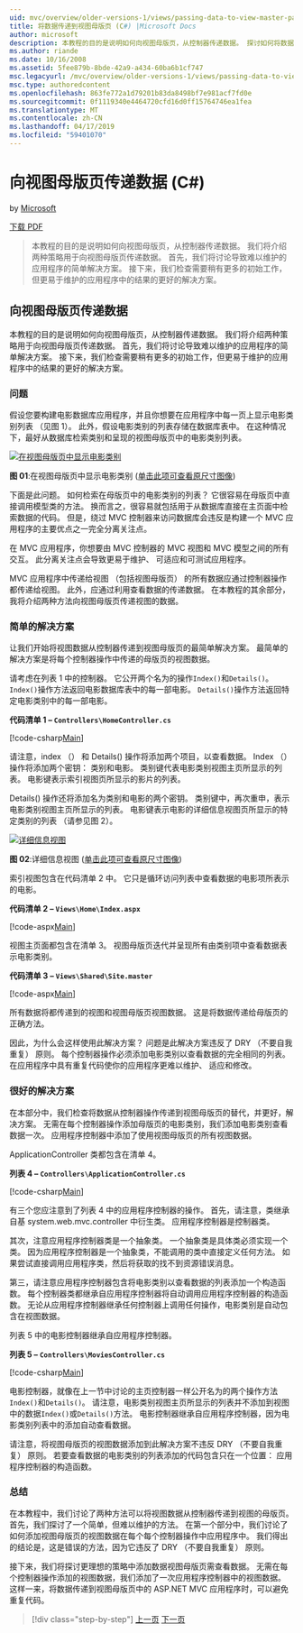 ```yaml
---
uid: mvc/overview/older-versions-1/views/passing-data-to-view-master-pages-cs
title: 将数据传递到视图母版页 (C#) |Microsoft Docs
author: microsoft
description: 本教程的目的是说明如何向视图母版页，从控制器传递数据。 探讨如何将数据传递到视图 m 的两种策略...
ms.author: riande
ms.date: 10/16/2008
ms.assetid: 5fee879b-8bde-42a9-a434-60ba6b1cf747
msc.legacyurl: /mvc/overview/older-versions-1/views/passing-data-to-view-master-pages-cs
msc.type: authoredcontent
ms.openlocfilehash: 863fe772a1d79201b83da8498bf7e981acf7fd0e
ms.sourcegitcommit: 0f1119340e4464720cfd16d0ff15764746ea1fea
ms.translationtype: MT
ms.contentlocale: zh-CN
ms.lasthandoff: 04/17/2019
ms.locfileid: "59401070"
---
```

# <a name="passing-data-to-view-master-pages-c"></a>向视图母版页传递数据 (C#)

by [Microsoft](https://github.com/microsoft)

[下载 PDF](http://download.microsoft.com/download/e/f/3/ef3f2ff6-7424-48f7-bdaa-180ef64c3490/ASPNET_MVC_Tutorial_13_CS.pdf)

> 本教程的目的是说明如何向视图母版页，从控制器传递数据。 我们将介绍两种策略用于向视图母版页传递数据。 首先，我们将讨论导致难以维护的应用程序的简单解决方案。 接下来，我们检查需要稍有更多的初始工作，但更易于维护的应用程序中的结果的更好的解决方案。


## <a name="passing-data-to-view-master-pages"></a>向视图母版页传递数据

本教程的目的是说明如何向视图母版页，从控制器传递数据。 我们将介绍两种策略用于向视图母版页传递数据。 首先，我们将讨论导致难以维护的应用程序的简单解决方案。 接下来，我们检查需要稍有更多的初始工作，但更易于维护的应用程序中的结果的更好的解决方案。

### <a name="the-problem"></a>问题

假设您要构建电影数据库应用程序，并且你想要在应用程序中每一页上显示电影类别列表 （见图 1）。 此外，假设电影类别的列表存储在数据库表中。 在这种情况下，最好从数据库检索类别和呈现的视图母版页中的电影类别列表。


[![在视图母版页中显示电影类别](passing-data-to-view-master-pages-cs/_static/image2.png)](passing-data-to-view-master-pages-cs/_static/image1.png)

**图 01**:在视图母版页中显示电影类别 ([单击此项可查看原尺寸图像](passing-data-to-view-master-pages-cs/_static/image3.png))


下面是此问题。 如何检索在母版页中的电影类别的列表？ 它很容易在母版页中直接调用模型类的方法。 换而言之，很容易就包括用于从数据库直接在主页面中检索数据的代码。 但是，绕过 MVC 控制器来访问数据库会违反是构建一个 MVC 应用程序的主要优点之一完全分离关注点。

在 MVC 应用程序，你想要由 MVC 控制器的 MVC 视图和 MVC 模型之间的所有交互。 此分离关注点会导致更易于维护、 可适应和可测试应用程序。

MVC 应用程序中传递给视图 （包括视图母版页） 的所有数据应通过控制器操作都传递给视图。 此外，应通过利用查看数据的传递数据。 在本教程的其余部分，我将介绍两种方法向视图母版页传递视图的数据。

### <a name="the-simple-solution"></a>简单的解决方案

让我们开始将视图数据从控制器传递到视图母版页的最简单解决方案。 最简单的解决方案是将每个控制器操作中传递的母版页的视图数据。

请考虑在列表 1 中的控制器。 它公开两个名为的操作`Index()`和`Details()`。 `Index()`操作方法返回电影数据库表中的每一部电影。 `Details()`操作方法返回特定电影类别中的每一部电影。

**代码清单 1 – `Controllers\HomeController.cs`**

[!code-csharp[Main](passing-data-to-view-master-pages-cs/samples/sample1.cs)]

请注意，index （） 和 Details() 操作将添加两个项目，以查看数据。 Index （） 操作将添加两个密钥： 类别和电影。 类别键代表电影类别视图主页所显示的列表。 电影键表示索引视图页所显示的影片的列表。

Details() 操作还将添加名为类别和电影的两个密钥。 类别键中，再次重申，表示电影类别视图主页所显示的列表。 电影键表示电影的详细信息视图页所显示的特定类别的列表 （请参见图 2）。


[![详细信息视图](passing-data-to-view-master-pages-cs/_static/image5.png)](passing-data-to-view-master-pages-cs/_static/image4.png)

**图 02**:详细信息视图 ([单击此项可查看原尺寸图像](passing-data-to-view-master-pages-cs/_static/image6.png))


索引视图包含在代码清单 2 中。 它只是循环访问列表中查看数据的电影项所表示的电影。

**代码清单 2 – `Views\Home\Index.aspx`**

[!code-aspx[Main](passing-data-to-view-master-pages-cs/samples/sample2.aspx)]

视图主页面都包含在清单 3。 视图母版页迭代并呈现所有由类别项中查看数据表示电影类别。

**代码清单 3 – `Views\Shared\Site.master`**

[!code-aspx[Main](passing-data-to-view-master-pages-cs/samples/sample3.aspx)]

所有数据将都传递到的视图和视图母版页视图数据。 这是将数据传递给母版页的正确方法。

因此，为什么会这样使用此解决方案？ 问题是此解决方案违反了 DRY （不要自我重复） 原则。 每个控制器操作必须添加电影类别以查看数据的完全相同的列表。 在应用程序中具有重复代码使你的应用程序更难以维护、 适应和修改。

### <a name="the-good-solution"></a>很好的解决方案

在本部分中，我们检查将数据从控制器操作传递到视图母版页的替代，并更好，解决方案。 无需在每个控制器操作添加母版页的电影类别，我们添加电影类别查看数据一次。 应用程序控制器中添加了使用视图母版页的所有视图数据。

ApplicationController 类都包含在清单 4。

**列表 4 – `Controllers\ApplicationController.cs`**

[!code-csharp[Main](passing-data-to-view-master-pages-cs/samples/sample4.cs)]

有三个您应注意到了列表 4 中的应用程序控制器的操作。 首先，请注意，类继承自基 system.web.mvc.controller 中衍生类。 应用程序控制器是控制器类。

其次，注意应用程序控制器类是一个抽象类。 一个抽象类是具体类必须实现一个类。 因为应用程序控制器是一个抽象类，不能调用的类中直接定义任何方法。 如果尝试直接调用应用程序类，然后将获取的找不到资源错误消息。

第三，请注意应用程序控制器包含将电影类别以查看数据的列表添加一个构造函数。 每个控制器类都继承自应用程序控制器将自动调用应用程序控制器的构造函数。 无论从应用程序控制器继承任何控制器上调用任何操作，电影类别是自动包含在视图数据。

列表 5 中的电影控制器继承自应用程序控制器。

**列表 5 – `Controllers\MoviesController.cs`**

[!code-csharp[Main](passing-data-to-view-master-pages-cs/samples/sample5.cs)]

电影控制器，就像在上一节中讨论的主页控制器一样公开名为的两个操作方法`Index()`和`Details()`。 请注意，电影类别视图主页所显示的列表并不添加到视图中的数据`Index()`或`Details()`方法。 电影控制器继承自应用程序控制器，因为电影类别列表中的添加自动查看数据。

请注意，将视图母版页的视图数据添加到此解决方案不违反 DRY （不要自我重复） 原则。 若要查看数据的电影类别的列表添加的代码包含只在一个位置： 应用程序控制器的构造函数。

### <a name="summary"></a>总结

在本教程中，我们讨论了两种方法可以将视图数据从控制器传递到视图的母版页。 首先，我们探讨了一个简单，但难以维护的方法。 在第一个部分中，我们讨论了如何添加视图母版页的视图数据在每个每个控制器操作中应用程序中。 我们得出的结论是，这是错误的方法，因为它违反了 DRY （不要自我重复） 原则。

接下来，我们将探讨更理想的策略中添加数据视图母版页需查看数据。 无需在每个控制器操作添加的视图数据，我们添加了一次应用程序控制器中的视图数据。 这样一来，将数据传递到视图母版页中的 ASP.NET MVC 应用程序时，可以避免重复代码。

> [!div class="step-by-step"]
> [上一页](creating-page-layouts-with-view-master-pages-cs.md)
> [下一页](asp-net-mvc-views-overview-vb.md)
